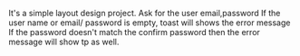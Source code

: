 It's a simple layout design project.
Ask for the user email,password
If the user name or email/ password is empty, toast will shows the error message
If the password doesn't match the confirm password then the error message will show tp as well.
